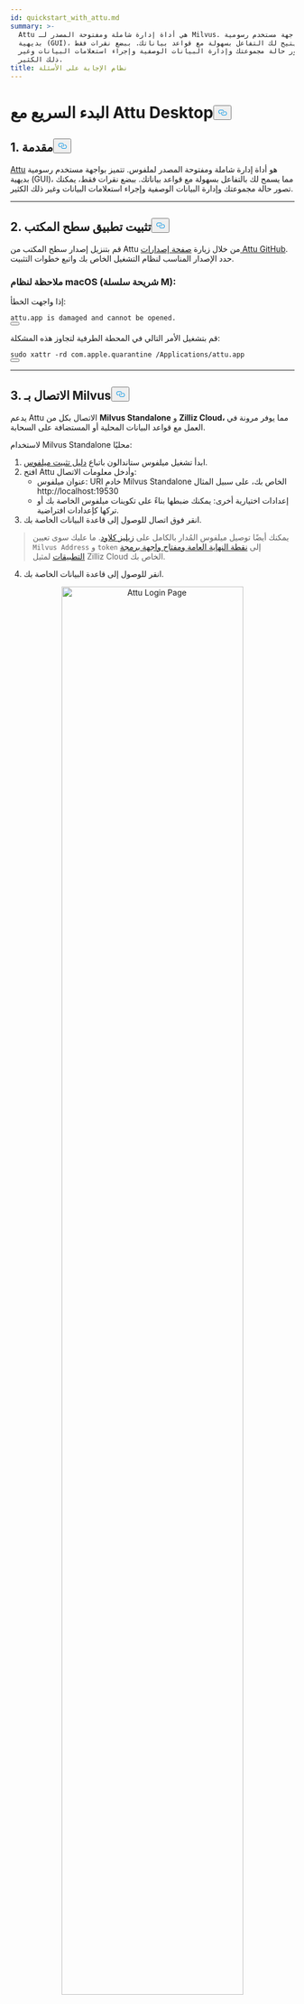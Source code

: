 ```yaml
---
id: quickstart_with_attu.md
summary: >-
  Attu هي أداة إدارة شاملة ومفتوحة المصدر لـ Milvus. تتميز بواجهة مستخدم رسومية
  بديهية (GUI)، مما يتيح لك التفاعل بسهولة مع قواعد بياناتك. ببضع نقرات فقط،
  يمكنك تصور حالة مجموعتك وإدارة البيانات الوصفية وإجراء استعلامات البيانات وغير
  ذلك الكثير.
title: نظام الإجابة على الأسئلة
---
```

<h1 id="Quick-Start-with-Attu-Desktop" class="common-anchor-header">البدء السريع مع Attu Desktop<button data-href="#Quick-Start-with-Attu-Desktop" class="anchor-icon" translate="no">
      <svg translate="no"
        aria-hidden="true"
        focusable="false"
        height="20"
        version="1.1"
        viewBox="0 0 16 16"
        width="16"
      >
        <path
          fill="#0092E4"
          fill-rule="evenodd"
          d="M4 9h1v1H4c-1.5 0-3-1.69-3-3.5S2.55 3 4 3h4c1.45 0 3 1.69 3 3.5 0 1.41-.91 2.72-2 3.25V8.59c.58-.45 1-1.27 1-2.09C10 5.22 8.98 4 8 4H4c-.98 0-2 1.22-2 2.5S3 9 4 9zm9-3h-1v1h1c1 0 2 1.22 2 2.5S13.98 12 13 12H9c-.98 0-2-1.22-2-2.5 0-.83.42-1.64 1-2.09V6.25c-1.09.53-2 1.84-2 3.25C6 11.31 7.55 13 9 13h4c1.45 0 3-1.69 3-3.5S14.5 6 13 6z"
        ></path>
      </svg>
    </button></h1><h2 id="1-Introduction" class="common-anchor-header">1. مقدمة<button data-href="#1-Introduction" class="anchor-icon" translate="no">
      <svg translate="no"
        aria-hidden="true"
        focusable="false"
        height="20"
        version="1.1"
        viewBox="0 0 16 16"
        width="16"
      >
        <path
          fill="#0092E4"
          fill-rule="evenodd"
          d="M4 9h1v1H4c-1.5 0-3-1.69-3-3.5S2.55 3 4 3h4c1.45 0 3 1.69 3 3.5 0 1.41-.91 2.72-2 3.25V8.59c.58-.45 1-1.27 1-2.09C10 5.22 8.98 4 8 4H4c-.98 0-2 1.22-2 2.5S3 9 4 9zm9-3h-1v1h1c1 0 2 1.22 2 2.5S13.98 12 13 12H9c-.98 0-2-1.22-2-2.5 0-.83.42-1.64 1-2.09V6.25c-1.09.53-2 1.84-2 3.25C6 11.31 7.55 13 9 13h4c1.45 0 3-1.69 3-3.5S14.5 6 13 6z"
        ></path>
      </svg>
    </button></h2><p><a href="https://github.com/zilliztech/attu">Attu</a> هو أداة إدارة شاملة ومفتوحة المصدر لملفوس. تتميز بواجهة مستخدم رسومية بديهية (GUI)، مما يسمح لك بالتفاعل بسهولة مع قواعد بياناتك. ببضع نقرات فقط، يمكنك تصور حالة مجموعتك وإدارة البيانات الوصفية وإجراء استعلامات البيانات وغير ذلك الكثير.</p>
<hr>
<h2 id="2-Install-Desktop-Application" class="common-anchor-header">2. تثبيت تطبيق سطح المكتب<button data-href="#2-Install-Desktop-Application" class="anchor-icon" translate="no">
      <svg translate="no"
        aria-hidden="true"
        focusable="false"
        height="20"
        version="1.1"
        viewBox="0 0 16 16"
        width="16"
      >
        <path
          fill="#0092E4"
          fill-rule="evenodd"
          d="M4 9h1v1H4c-1.5 0-3-1.69-3-3.5S2.55 3 4 3h4c1.45 0 3 1.69 3 3.5 0 1.41-.91 2.72-2 3.25V8.59c.58-.45 1-1.27 1-2.09C10 5.22 8.98 4 8 4H4c-.98 0-2 1.22-2 2.5S3 9 4 9zm9-3h-1v1h1c1 0 2 1.22 2 2.5S13.98 12 13 12H9c-.98 0-2-1.22-2-2.5 0-.83.42-1.64 1-2.09V6.25c-1.09.53-2 1.84-2 3.25C6 11.31 7.55 13 9 13h4c1.45 0 3-1.69 3-3.5S14.5 6 13 6z"
        ></path>
      </svg>
    </button></h2><p>قم بتنزيل إصدار سطح المكتب من Attu من خلال زيارة <a href="https://github.com/zilliztech/attu/releases">صفحة إصدارات Attu GitHub</a>. حدد الإصدار المناسب لنظام التشغيل الخاص بك واتبع خطوات التثبيت.</p>
<h3 id="Note-for-macOS-M-series-chip" class="common-anchor-header">ملاحظة لنظام macOS (شريحة سلسلة M):</h3><p>إذا واجهت الخطأ:</p>
<pre><code translate="no">attu.app <span class="hljs-keyword">is</span> damaged <span class="hljs-keyword">and</span> cannot be opened.
<button class="copy-code-btn"></button></code></pre>
<p>قم بتشغيل الأمر التالي في المحطة الطرفية لتجاوز هذه المشكلة:</p>
<pre><code translate="no"><span class="hljs-built_in">sudo</span> xattr -rd com.apple.quarantine /Applications/attu.app
<button class="copy-code-btn"></button></code></pre>
<hr>
<h2 id="3-Connect-to-Milvus" class="common-anchor-header">3. الاتصال بـ Milvus<button data-href="#3-Connect-to-Milvus" class="anchor-icon" translate="no">
      <svg translate="no"
        aria-hidden="true"
        focusable="false"
        height="20"
        version="1.1"
        viewBox="0 0 16 16"
        width="16"
      >
        <path
          fill="#0092E4"
          fill-rule="evenodd"
          d="M4 9h1v1H4c-1.5 0-3-1.69-3-3.5S2.55 3 4 3h4c1.45 0 3 1.69 3 3.5 0 1.41-.91 2.72-2 3.25V8.59c.58-.45 1-1.27 1-2.09C10 5.22 8.98 4 8 4H4c-.98 0-2 1.22-2 2.5S3 9 4 9zm9-3h-1v1h1c1 0 2 1.22 2 2.5S13.98 12 13 12H9c-.98 0-2-1.22-2-2.5 0-.83.42-1.64 1-2.09V6.25c-1.09.53-2 1.84-2 3.25C6 11.31 7.55 13 9 13h4c1.45 0 3-1.69 3-3.5S14.5 6 13 6z"
        ></path>
      </svg>
    </button></h2><p>يدعم Attu الاتصال بكل من <strong>Milvus Standalone</strong> و <strong>Zilliz Cloud،</strong> مما يوفر مرونة في العمل مع قواعد البيانات المحلية أو المستضافة على السحابة.</p>
<p>لاستخدام Milvus Standalone محليًا:</p>
<ol>
<li>ابدأ تشغيل ميلفوس ستاندالون باتباع <a href="https://milvus.io/docs/install_standalone-docker.md">دليل تثبيت ميلفوس</a>.</li>
<li>افتح Attu وأدخل معلومات الاتصال:<ul>
<li>عنوان ميلفوس: URI خادم Milvus Standalone الخاص بك، على سبيل المثال http://localhost:19530</li>
<li>إعدادات اختيارية أخرى: يمكنك ضبطها بناءً على تكوينات ميلفوس الخاصة بك أو تركها كإعدادات افتراضية.</li>
</ul></li>
<li>انقر فوق اتصال للوصول إلى قاعدة البيانات الخاصة بك.</li>
</ol>
<blockquote>
<p>يمكنك أيضًا توصيل ميلفوس المُدار بالكامل على <a href="https://zilliz.com/cloud">زيليز كلاود</a>. ما عليك سوى تعيين <code translate="no">Milvus Address</code> و <code translate="no">token</code> إلى <a href="https://docs.zilliz.com/docs/on-zilliz-cloud-console#cluster-details">نقطة النهاية العامة ومفتاح واجهة برمجة التطبيقات</a> لمثيل Zilliz Cloud الخاص بك.</p>
</blockquote>
<ol start="4">
<li>انقر للوصول إلى قاعدة البيانات الخاصة بك.</li>
</ol>
<p align="center">
  <img translate="no" src="/docs/v2.5.x/assets/attu_login_page.png" alt="Attu Login Page" width="80%">
</p>
<hr>
<h2 id="4-Prepare-Data-Create-Collection-and-Insert-Data" class="common-anchor-header">4. إعداد البيانات، وإنشاء المجموعة، وإدراج البيانات<button data-href="#4-Prepare-Data-Create-Collection-and-Insert-Data" class="anchor-icon" translate="no">
      <svg translate="no"
        aria-hidden="true"
        focusable="false"
        height="20"
        version="1.1"
        viewBox="0 0 16 16"
        width="16"
      >
        <path
          fill="#0092E4"
          fill-rule="evenodd"
          d="M4 9h1v1H4c-1.5 0-3-1.69-3-3.5S2.55 3 4 3h4c1.45 0 3 1.69 3 3.5 0 1.41-.91 2.72-2 3.25V8.59c.58-.45 1-1.27 1-2.09C10 5.22 8.98 4 8 4H4c-.98 0-2 1.22-2 2.5S3 9 4 9zm9-3h-1v1h1c1 0 2 1.22 2 2.5S13.98 12 13 12H9c-.98 0-2-1.22-2-2.5 0-.83.42-1.64 1-2.09V6.25c-1.09.53-2 1.84-2 3.25C6 11.31 7.55 13 9 13h4c1.45 0 3-1.69 3-3.5S14.5 6 13 6z"
        ></path>
      </svg>
    </button></h2><h3 id="41-Prepare-the-Data" class="common-anchor-header">4.1 إعداد البيانات</h3><p>نستخدم صفحات الأسئلة الشائعة من <a href="https://github.com/milvus-io/milvus-docs/releases/download/v2.4.6-preview/milvus_docs_2.4.x_en.zip">وثائق ميلفوس 2.4.x</a> كمجموعة بيانات لهذا المثال.</p>
<h4 id="Download-and-Extract-Data" class="common-anchor-header">تنزيل البيانات واستخراجها:</h4><pre><code translate="no" class="language-bash">wget https://github.com/milvus-io/milvus-docs/releases/download/v2<span class="hljs-number">.4</span><span class="hljs-number">.6</span>-preview/milvus_docs_2<span class="hljs-number">.4</span>.x_en.<span class="hljs-built_in">zip</span>
unzip -q milvus_docs_2<span class="hljs-number">.4</span>.x_en.<span class="hljs-built_in">zip</span> -d milvus_docs
<button class="copy-code-btn"></button></code></pre>
<h4 id="Process-Markdown-Files" class="common-anchor-header">معالجة ملفات تخفيض السعر:</h4><pre><code translate="no" class="language-python"><span class="hljs-keyword">from</span> glob <span class="hljs-keyword">import</span> glob

text_lines = []
<span class="hljs-keyword">for</span> file_path <span class="hljs-keyword">in</span> glob(<span class="hljs-string">&quot;milvus_docs/en/faq/*.md&quot;</span>, recursive=<span class="hljs-literal">True</span>):
    <span class="hljs-keyword">with</span> <span class="hljs-built_in">open</span>(file_path, <span class="hljs-string">&quot;r&quot;</span>) <span class="hljs-keyword">as</span> file:
        file_text = file.read()
    text_lines += file_text.split(<span class="hljs-string">&quot;# &quot;</span>)
<button class="copy-code-btn"></button></code></pre>
<hr>
<h3 id="42-Generate-Embeddings" class="common-anchor-header">4.2 توليد التضمينات</h3><p>حدد نموذج تضمين لتوليد تضمينات نصية باستخدام <code translate="no">milvus_model</code>. نستخدم نموذج <code translate="no">DefaultEmbeddingFunction</code> كمثال، وهو نموذج تضمين خفيف الوزن ومدرب مسبقًا.</p>
<pre><code translate="no" class="language-python"><span class="hljs-keyword">from</span> pymilvus <span class="hljs-keyword">import</span> model <span class="hljs-keyword">as</span> milvus_model

embedding_model = milvus_model.DefaultEmbeddingFunction()

<span class="hljs-comment"># Generate test embedding</span>
test_embedding = embedding_model.encode_queries([<span class="hljs-string">&quot;This is a test&quot;</span>])[<span class="hljs-number">0</span>]
embedding_dim = <span class="hljs-built_in">len</span>(test_embedding)
<span class="hljs-built_in">print</span>(embedding_dim)
<span class="hljs-built_in">print</span>(test_embedding[:<span class="hljs-number">10</span>])
<button class="copy-code-btn"></button></code></pre>
<h4 id="Output" class="common-anchor-header">الإخراج:</h4><pre><code translate="no">768
[-0.04836066  0.07163023 -0.01130064 -0.03789345 -0.03320649 -0.01318448
 -0.03041712 -0.02269499 -0.02317863 -0.00426028]
<button class="copy-code-btn"></button></code></pre>
<hr>
<h3 id="43-Create-Collection" class="common-anchor-header">4.3 إنشاء مجموعة</h3><p>اتصل بميلفوس وأنشئ مجموعة:</p>
<pre><code translate="no" class="language-python"><span class="hljs-keyword">from</span> pymilvus <span class="hljs-keyword">import</span> MilvusClient

<span class="hljs-comment"># Connect to Milvus Standalone</span>
client = MilvusClient(uri=<span class="hljs-string">&quot;http://localhost:19530&quot;</span>)

collection_name = <span class="hljs-string">&quot;attu_tutorial&quot;</span>

<span class="hljs-comment"># Drop collection if it exists</span>
<span class="hljs-keyword">if</span> client.has_collection(collection_name):
    client.drop_collection(collection_name)

<span class="hljs-comment"># Create a new collection</span>
client.create_collection(
    collection_name=collection_name,
    dimension=embedding_dim,
    metric_type=<span class="hljs-string">&quot;IP&quot;</span>,  <span class="hljs-comment"># Inner product distance</span>
    consistency_level=<span class="hljs-string">&quot;Strong&quot;</span>,  <span class="hljs-comment"># Supported values are (`&quot;Strong&quot;`, `&quot;Session&quot;`, `&quot;Bounded&quot;`, `&quot;Eventually&quot;`). See https://milvus.io/docs/consistency.md#Consistency-Level for more details.</span>
)
<button class="copy-code-btn"></button></code></pre>
<hr>
<h3 id="44-Insert-Data" class="common-anchor-header">4.4 إدراج البيانات</h3><p>قم بتكرار الأسطر النصية وإنشاء تضمينات وإدراج البيانات في ملفوس:</p>
<pre><code translate="no" class="language-python"><span class="hljs-keyword">from</span> tqdm <span class="hljs-keyword">import</span> tqdm

data = []
doc_embeddings = embedding_model.encode_documents(text_lines)

<span class="hljs-keyword">for</span> i, line <span class="hljs-keyword">in</span> <span class="hljs-built_in">enumerate</span>(tqdm(text_lines, desc=<span class="hljs-string">&quot;Creating embeddings&quot;</span>)):
    data.append({<span class="hljs-string">&quot;id&quot;</span>: i, <span class="hljs-string">&quot;vector&quot;</span>: doc_embeddings[i], <span class="hljs-string">&quot;text&quot;</span>: line})

client.insert(collection_name=collection_name, data=data)
<button class="copy-code-btn"></button></code></pre>
<hr>
<h3 id="45-Visualize-Data-and-Schema" class="common-anchor-header">4.5 تصور البيانات والمخطط</h3><p>يمكننا الآن تصور مخطط البيانات والكيانات المدرجة باستخدام واجهة أتو. يعرض المخطط الحقول المحددة، بما في ذلك حقل <code translate="no">id</code> من النوع <code translate="no">Int64</code> وحقل <code translate="no">vector</code> من النوع <code translate="no">FloatVector(768)</code> مع مقياس <code translate="no">Inner Product (IP)</code>. يتم تحميل المجموعة بـ <strong>72 كيانًا</strong>.</p>
<p>بالإضافة إلى ذلك، يمكننا عرض البيانات المدرجة، بما في ذلك المعرف، والتضمينات المتجهة، والحقول الديناميكية التي تخزن البيانات الوصفية مثل المحتوى النصي. تدعم الواجهة التصفية والاستعلام بناءً على شروط محددة أو حقول ديناميكية.</p>
<p align="center">
  <img translate="no" src="/docs/v2.5.x/assets/attu_after_data_insertion_1.png" alt="Schema View" width="45%" />
  <img translate="no" src="/docs/v2.5.x/assets/attu_after_data_insertion_2.png" alt="Data View" width="45%" />
</p>
<h2 id="5-Visualizing-Search-Results-and-Relationships" class="common-anchor-header">5. تصوّر نتائج البحث والعلاقات<button data-href="#5-Visualizing-Search-Results-and-Relationships" class="anchor-icon" translate="no">
      <svg translate="no"
        aria-hidden="true"
        focusable="false"
        height="20"
        version="1.1"
        viewBox="0 0 16 16"
        width="16"
      >
        <path
          fill="#0092E4"
          fill-rule="evenodd"
          d="M4 9h1v1H4c-1.5 0-3-1.69-3-3.5S2.55 3 4 3h4c1.45 0 3 1.69 3 3.5 0 1.41-.91 2.72-2 3.25V8.59c.58-.45 1-1.27 1-2.09C10 5.22 8.98 4 8 4H4c-.98 0-2 1.22-2 2.5S3 9 4 9zm9-3h-1v1h1c1 0 2 1.22 2 2.5S13.98 12 13 12H9c-.98 0-2-1.22-2-2.5 0-.83.42-1.64 1-2.09V6.25c-1.09.53-2 1.84-2 3.25C6 11.31 7.55 13 9 13h4c1.45 0 3-1.69 3-3.5S14.5 6 13 6z"
        ></path>
      </svg>
    </button></h2><p>يوفر Attu واجهة قوية لتصور علاقات البيانات واستكشافها. لفحص نقاط البيانات المدرجة وعلاقات التشابه بينها، اتبع الخطوات التالية:</p>
<h3 id="51-Perform-a-Search" class="common-anchor-header">5.1 <strong>إجراء بحث</strong></h3><p>انتقل إلى علامة التبويب <strong>بحث المتجهات</strong> في أتو.</p>
<ol>
<li>انقر على زر <strong>توليد بيانات عشوائية</strong> لإنشاء استعلامات اختبارية.</li>
<li>انقر فوق <strong>بحث</strong> لاسترداد النتائج بناءً على البيانات التي تم إنشاؤها.</li>
</ol>
<p>يتم عرض النتائج في جدول، يعرض المعرفات ودرجات التشابه والحقول الديناميكية لكل كيان مطابق.</p>
<p align="center">
  <img translate="no" src="/docs/v2.5.x/assets/attu_searched_table.png" alt="Search Results Table" width="80%">
</p>
<hr>
<h3 id="52-Explore-Data-Relationships" class="common-anchor-header">5.2 <strong>استكشاف علاقات البيانات</strong></h3><p>انقر فوق الزر <strong>استكشاف</strong> في لوحة النتائج لتصور العلاقات بين متجه الاستعلام ونتائج البحث في <strong>بنية تشبه الرسم البياني المعرفي</strong>.</p>
<ul>
<li>تمثل <strong>العقدة المركزية</strong> متجه البحث.</li>
<li>تمثل <strong>العقد المتصلة</strong> نتائج البحث، وسيؤدي النقر فوقها إلى عرض المعلومات التفصيلية للعقدة المقابلة.</li>
</ul>
<p align="center">
  <img translate="no" src="/docs/v2.5.x/assets/attu_searched_graph.png" alt="Knowledge Graph Visualization" width="80%">
</p>
<hr>
<h3 id="53-Expand-the-Graph" class="common-anchor-header">5.3 <strong>توسيع الرسم البياني</strong></h3><p>انقر نقرًا مزدوجًا فوق أي عقدة نتيجة لتوسيع اتصالاتها. يكشف هذا الإجراء عن علاقات إضافية بين العقدة المحددة ونقاط البيانات الأخرى في المجموعة، مما يؤدي إلى إنشاء <strong>رسم بياني معرفي أكبر ومترابط</strong>.</p>
<p>يتيح هذا العرض الموسّع استكشافًا أعمق لكيفية ارتباط نقاط البيانات ببعضها البعض، استنادًا إلى تشابه المتجهات.</p>
<p align="center">
  <img translate="no" src="/docs/v2.5.x/assets/attu_expanded_searched_graph.png" alt="Expanded Knowledge Graph" width="80%">
</p>
<hr>
<h2 id="6-Conclusion" class="common-anchor-header">6. الخاتمة<button data-href="#6-Conclusion" class="anchor-icon" translate="no">
      <svg translate="no"
        aria-hidden="true"
        focusable="false"
        height="20"
        version="1.1"
        viewBox="0 0 16 16"
        width="16"
      >
        <path
          fill="#0092E4"
          fill-rule="evenodd"
          d="M4 9h1v1H4c-1.5 0-3-1.69-3-3.5S2.55 3 4 3h4c1.45 0 3 1.69 3 3.5 0 1.41-.91 2.72-2 3.25V8.59c.58-.45 1-1.27 1-2.09C10 5.22 8.98 4 8 4H4c-.98 0-2 1.22-2 2.5S3 9 4 9zm9-3h-1v1h1c1 0 2 1.22 2 2.5S13.98 12 13 12H9c-.98 0-2-1.22-2-2.5 0-.83.42-1.64 1-2.09V6.25c-1.09.53-2 1.84-2 3.25C6 11.31 7.55 13 9 13h4c1.45 0 3-1.69 3-3.5S14.5 6 13 6z"
        ></path>
      </svg>
    </button></h2><p>يعمل Attu على تبسيط إدارة وتصور البيانات المتجهة المخزنة في ميلفوس. من إدخال البيانات إلى تنفيذ الاستعلام والاستكشاف التفاعلي، يوفر واجهة سهلة الاستخدام للتعامل مع مهام البحث المتجه المعقدة. وبفضل ميزات مثل دعم المخطط الديناميكي، وتصورات البحث الرسومية، ومرشحات الاستعلام المرنة، يمكّن Attu المستخدمين من تحليل مجموعات البيانات واسعة النطاق بفعالية.</p>
<p>من خلال الاستفادة من أدوات الاستكشاف المرئي في Attu، يمكن للمستخدمين فهم بياناتهم بشكل أفضل، وتحديد العلاقات الخفية، واتخاذ قرارات قائمة على البيانات. ابدأ في استكشاف مجموعات البيانات الخاصة بك اليوم مع Attu وMilvus!</p>
<hr>
